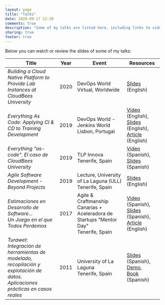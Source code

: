 ```yaml
---
layout: page
title: "Talks"
date: 2020-09-17 12:39
comments: true
description: "Some of my talks are listed here, including links to videos or slides. As with the articles in this Blog, in my talks I share thoughts, experiments and ideas about software, internet and entrepreneurship. Looking at peopleware, the human side of technology."
sharing: true
footer: true
---
```


Below you can watch or review the slides of some of my talks:

Title                                                             | Year | Event                                                    | Resources                             |
----------------------------------------------------------------- | ---- | -------------------------------------------------------- | ------------------------------------  |
_Building a Cloud Native Platform to Provide Lab Instances at CloudBees University_ | 2020 | DevOps World <br /> Virtual, Worldwide | [Slides](https://www.slideshare.net/romenrg/building-a-cloud-native-platform-to-provide-lab-instances-at-cloudbees-university/) (English)
_Everything As Code: Applying CI & CD to Training Development_    | 2019 | DevOps World - Jenkins World <br /> Lisbon, Portugal          | [Video](https://youtu.be/1hda-bVYaVc) (English), <br /> [Slides](https://www.slideshare.net/romenrg/dwjw2019-lisbon-trainingascode-applying-ci-cd-to-training-development) (English), <br /> [Article](https://www.romenrg.com/blog/2019/12/31/everything-as-code/) (English)
_Everything "as-code". El caso de CloudBees University_           | 2019 | TLP Innova <br /> Tenerife, Spain                             | [Video](https://youtu.be/RyWSqxSIyVg) (Spanish), [Slides](https://www.slideshare.net/romenrg/everything-as-code-cloudbees-university) (Spanish)
_Agile Software Development - Beyond Projects_                    | 2019 | Lecture, University of La Laguna (ULL) <br /> Tenerife, Spain | [Slides](https://www.slideshare.net/romenrg/agile-software-development-beyond-projects-ull) (English)
_Estimaciones en Desarrollo de Software... <br /> Un Juego en el que Todos Perdemos_ | 2017 | Agile & Craftmanship Canarias + Aceleradora de Startups "Mentor Day" <br /> Tenerife, Spain | [Video](https://youtu.be/koFmPR3TW0g) (Spanish), <br /> [Slides](https://www.slideshare.net/romenrg/estimaciones-en-desarrollo-de-software-versin-2017) (Spanish), <br /> [Article](https://www.romenrg.com/blog/2015/09/28/why-asking-developers-for-time-estimates-in-software-projects-is-a-terrible-idea-and-how-to-bypass-it-with-scrum/) (English)
_Turawet: <br /> Integración de herramientas de modelado, recopilación y explotación de datos. <br /> Aplicaciones prácticas en casos reales_ | 2011 | University of La Laguna <br /> Tenerife, Spain | [Slides](https://www.slideshare.net/secret/I70JF08TCMEenr) (Spanish), <br /> [Demo](https://youtu.be/k9qX9cnQfSw), <br /> [Book](../docs/Memoria_Final_Proyecto_Turawet.pdf) (Spanish)
